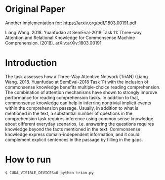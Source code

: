 # Original Paper

Another implementation for: https://arxiv.org/pdf/1803.00191.pdf

Liang Wang. 2018. Yuanfudao at SemEval-2018 Task 11: Three-way Attention and Relational Knowledge for Commonsense Machine Comprehension. (2018). arXiv:arXiv:1803.00191 <MIT License>
  
  
# Introduction

The task assesses how a Three-Way Attentive Network (TriAN) (Liang Wang. 2018. Yuanfudao at SemEval-2018 Task 11) with the inclusion of commonsense knowledge benefits multiple-choice reading comprehension. The combination of attention mechanisms have shown to strongly improve performance for reading comprehension tasks. In addition to that, commonsense knowledge can help in inferring nontrivial implicit events within the comprehension passage. Usually, in addition to what is mentioned in the text, a substantial number of questions in the comprehension task requires inference using common sense knowledge about different everyday scenarios, i.e. answering the questions requires knowledge beyond the facts mentioned in the text. Commonsense knowledge express domain-independent information, and it could complement explicit sentences in the passage by filling in the gaps.


# How to run

```sh
$ CUDA_VISIBLE_DEVICES=0 python trian.py
